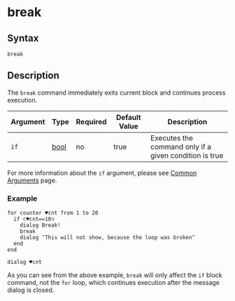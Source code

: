 # break

## Syntax

```G1ANT
break
```

## Description

The `break` command immediately exits current block and continues process execution.

| Argument | Type | Required | Default Value | Description |
| -------- | ---- | -------- | ------------- | ----------- |
| `if` | [bool](](https://manual.g1ant.com/link/G1ANT.Language/G1ANT.Language/Structures/BooleanStructure.md)) | no | true | Executes the command only if a given condition is true |

For more information about the `if` argument, please see [Common Arguments](https://github.com/G1ANT-Robot/G1ANT.Manual/blob/develop/appendices/common-arguments.md) page.

### Example

```G1ANT
for counter ♥cnt from 1 to 20
  if ⊂♥cnt==10⊃
    dialog Break!
    break
    dialog ‴This will not show, because the loop was broken‴
  end
end

dialog ♥cnt
```

As you can see from the above example, `break` will only affect the `if` block command, not the `for` loop, which continues execution after the message dialog is closed.
